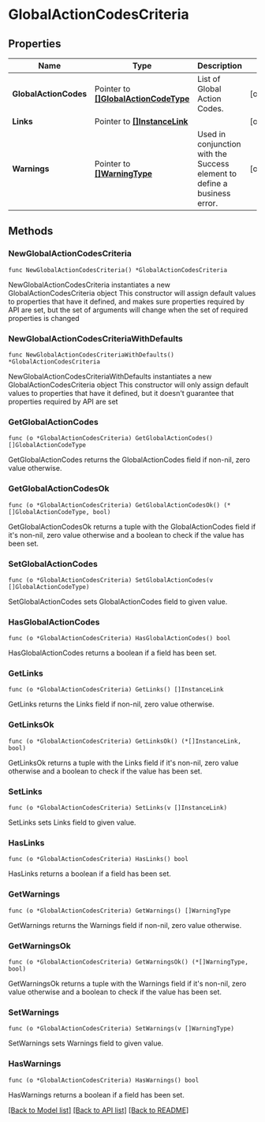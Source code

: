 # GlobalActionCodesCriteria

## Properties

Name | Type | Description | Notes
------------ | ------------- | ------------- | -------------
**GlobalActionCodes** | Pointer to [**[]GlobalActionCodeType**](GlobalActionCodeType.md) | List of Global Action Codes. | [optional] 
**Links** | Pointer to [**[]InstanceLink**](InstanceLink.md) |  | [optional] 
**Warnings** | Pointer to [**[]WarningType**](WarningType.md) | Used in conjunction with the Success element to define a business error. | [optional] 

## Methods

### NewGlobalActionCodesCriteria

`func NewGlobalActionCodesCriteria() *GlobalActionCodesCriteria`

NewGlobalActionCodesCriteria instantiates a new GlobalActionCodesCriteria object
This constructor will assign default values to properties that have it defined,
and makes sure properties required by API are set, but the set of arguments
will change when the set of required properties is changed

### NewGlobalActionCodesCriteriaWithDefaults

`func NewGlobalActionCodesCriteriaWithDefaults() *GlobalActionCodesCriteria`

NewGlobalActionCodesCriteriaWithDefaults instantiates a new GlobalActionCodesCriteria object
This constructor will only assign default values to properties that have it defined,
but it doesn't guarantee that properties required by API are set

### GetGlobalActionCodes

`func (o *GlobalActionCodesCriteria) GetGlobalActionCodes() []GlobalActionCodeType`

GetGlobalActionCodes returns the GlobalActionCodes field if non-nil, zero value otherwise.

### GetGlobalActionCodesOk

`func (o *GlobalActionCodesCriteria) GetGlobalActionCodesOk() (*[]GlobalActionCodeType, bool)`

GetGlobalActionCodesOk returns a tuple with the GlobalActionCodes field if it's non-nil, zero value otherwise
and a boolean to check if the value has been set.

### SetGlobalActionCodes

`func (o *GlobalActionCodesCriteria) SetGlobalActionCodes(v []GlobalActionCodeType)`

SetGlobalActionCodes sets GlobalActionCodes field to given value.

### HasGlobalActionCodes

`func (o *GlobalActionCodesCriteria) HasGlobalActionCodes() bool`

HasGlobalActionCodes returns a boolean if a field has been set.

### GetLinks

`func (o *GlobalActionCodesCriteria) GetLinks() []InstanceLink`

GetLinks returns the Links field if non-nil, zero value otherwise.

### GetLinksOk

`func (o *GlobalActionCodesCriteria) GetLinksOk() (*[]InstanceLink, bool)`

GetLinksOk returns a tuple with the Links field if it's non-nil, zero value otherwise
and a boolean to check if the value has been set.

### SetLinks

`func (o *GlobalActionCodesCriteria) SetLinks(v []InstanceLink)`

SetLinks sets Links field to given value.

### HasLinks

`func (o *GlobalActionCodesCriteria) HasLinks() bool`

HasLinks returns a boolean if a field has been set.

### GetWarnings

`func (o *GlobalActionCodesCriteria) GetWarnings() []WarningType`

GetWarnings returns the Warnings field if non-nil, zero value otherwise.

### GetWarningsOk

`func (o *GlobalActionCodesCriteria) GetWarningsOk() (*[]WarningType, bool)`

GetWarningsOk returns a tuple with the Warnings field if it's non-nil, zero value otherwise
and a boolean to check if the value has been set.

### SetWarnings

`func (o *GlobalActionCodesCriteria) SetWarnings(v []WarningType)`

SetWarnings sets Warnings field to given value.

### HasWarnings

`func (o *GlobalActionCodesCriteria) HasWarnings() bool`

HasWarnings returns a boolean if a field has been set.


[[Back to Model list]](../README.md#documentation-for-models) [[Back to API list]](../README.md#documentation-for-api-endpoints) [[Back to README]](../README.md)


